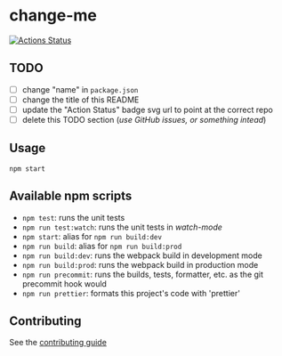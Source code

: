 # change-me

[![Actions Status](https://github.com/zachlysobey/z-starter/workflows/Node%20CI/badge.svg)](https://github.com/zachlysobey/z-starter/actions)

## TODO

-   [ ] change "name" in `package.json`
-   [ ] change the title of this README
-   [ ] update the "Action Status" badge svg url to point at the correct repo
-   [ ] delete this TODO section (_use GitHub issues, or something intead_)

## Usage

```
npm start
```

## Available npm scripts

-   `npm test`: runs the unit tests
-   `npm run test:watch`: runs the unit tests in _watch-mode_
-   `npm start`: alias for `npm run build:dev`
-   `npm run build`: alias for `npm run build:prod`
-   `npm run build:dev`: runs the webpack build in development mode
-   `npm run build:prod`: runs the webpack build in production mode
-   `npm run precommit`: runs the builds, tests, formatter, etc. as the git precommit hook would
-   `npm run prettier`: formats this project's code with 'prettier'

## Contributing

See the [contributing guide][contributing]

[contributing]: ./.github/CONTRIBUTING.md
